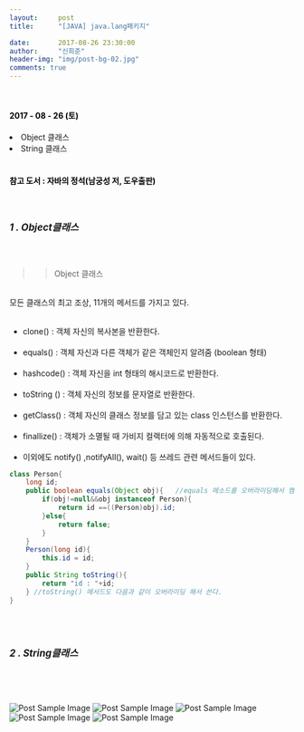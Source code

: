 ```yaml
---
layout:     post
title:      "[JAVA] java.lang패키지"

date:       2017-08-26 23:30:00
author:     "신희준"
header-img: "img/post-bg-02.jpg"
comments: true
---
```

<br>
<H4 style ="font-weight:bold; color : black">2017 - 08 - 26 (토)</H4>

<li>Object 클래스</li>
<li>String 클래스</li>
<br>
<H4 style ="font-weight:bold; color:black;">참고 도서 : 자바의 정석(남궁성 저, 도우출판)</H4>
<br>

<h5 style = "font-size: 17px; font-weight : bold;">1 . Object클래스</h5>
<br>

<p>

>> Object 클래스

<br>모든 클래스의 최고 조상, 11개의 메서드를 가지고 있다.
<br>
<br>
- clone() : 객체 자신의 복사본을 반환한다.<br><br>
- equals() : 객체 자신과 다른 객체가 같은 객체인지 알려줌 (boolean 형태)<br><br>
- hashcode() : 객체 자신을 int 형태의 해시코드로 반환한다.<br><br>
- toString () : 객체 자신의 정보를 문자열로 반환한다. <br><br>
- getClass() : 객체 자신의 클래스 정보를 담고 있는 class 인스턴스를 반환한다.<br><br>
- finallize() : 객체가 소멸될 때 가비지 컬랙터에 의해 자동적으로 호출된다. <br><br>
- 이외에도 notify() ,notifyAll(), wait() 등 쓰레드 관련 메서드들이 있다.

</p>

~~~java
class Person{
	long id;
	public boolean equals(Object obj){   //equals 메소드를 오버라이딩해서 멤버변수의 값을 비교함.
		if(obj!=null&&obj instanceof Person){
			return id ==((Person)obj).id;
		}else{
			return false;
		}
	}
	Person(long id){
		this.id = id;
	}
	public String toString(){
		return "id : "+id;
	} //toString() 메서드도 다음과 같이 오버라이딩 해서 쓴다.
}
~~~

<br><br>
<h5 style = "font-size: 17px; font-weight : bold;">2 . String클래스</h5>

<br><br>

<img src="{{ site.baseurl }}/img/string1.JPG" alt="Post Sample Image">

<img src="{{ site.baseurl }}/img/string2.JPG" alt="Post Sample Image">

<img src="{{ site.baseurl }}/img/string3.JPG" alt="Post Sample Image">

<img src="{{ site.baseurl }}/img/string4.JPG" alt="Post Sample Image">

<img src="{{ site.baseurl }}/img/String5.JPG" alt="Post Sample Image">
